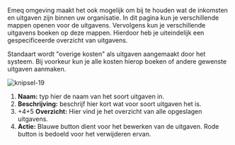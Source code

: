 Emeq omgeving maakt het ook mogelijk om bij te houden wat de inkomsten en uitgaven zijn binnen uw organisatie. In dit pagina kun je verschillende mappen openen voor de uitgavens. Vervolgens kun je verschillende uitgavens boeken op deze mappen. Hierdoor heb je uiteindelijk een gespecificeerde overzicht van uitgavens.

Standaart wordt "overige kosten" als uitgaven aangemaakt door het systeem. Bij voorkeur kun je alle kosten hierop boeken of andere gewenste uitgaven aanmaken.

![knipsel-19](https://user-images.githubusercontent.com/95087870/149656894-0eeea703-8faf-48cf-8a8b-75fd697b3f65.PNG)

1. **Naam:** typ hier de naam van het soort uitgaven in. 
2. **Beschrijving:** beschrijf hier kort wat voor soort uitgaven het is.
3. +4+5 **Overzicht:** Hier vind je het overzicht van alle opgeslagen uitgavens.
4. **Actie:** Blauwe button dient voor het bewerken van de uitgaven. Rode button is bedoeld voor het verwijderen ervan.
